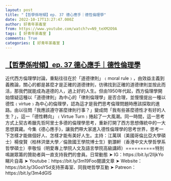 ```yaml
---
layout: post
title: "【哲學係咁傾】ep. 37 德心應手｜德性倫理學"
date: 2022-10-17T13:27:47.000Z
author: 好青年荼毒室
from: https://www.youtube.com/watch?v=N9_teXM2O9A
tags: [ 好青年荼毒室 ]
comments: True
categories: [ 好青年荼毒室 ]
---
```

<!--1666013267000-->
[【哲學係咁傾】ep. 37 德心應手｜德性倫理學](https://www.youtube.com/watch?v=N9_teXM2O9A)
------

<div>
近代西方倫理學討論，重點往往在於「道德律則」﹙moral rule﹚，由效益主義到義務論，關心的都是甚麼才是正確的道德律則，彷彿找到正確的道德律則並按此而活，那我們就能成為道德的人，過上好的人生。但由1950年代起，西方倫理學開始懷疑這種以「道德律則」為中心的「律則倫理學」是否合理，並慢慢提出一種以德性﹙virtue﹚為中心的倫理學，認為這才是我們思考倫理問題時應該探取的進路。由以往問「我應該遵守甚麼律則行事？」變成問「我有些甚麼德性才有好的人生？」，這一「德性轉向」﹙Virtue Turn﹚捲起了一大風潮。同一時間，這一思考方式上契古希臘先哲阿里士多德的倫理學思考，重新打開了西方思想傳統中的一大思想寶藏。今集《德心應手》，讓我們帶大家進入德性倫理學的思考世界，思考一下怎樣才能做個好人、怎樣才能有美好人生。主持：江萬琪（美國哥倫比亞大學碩士）楊俊賢（柏林洪堡大學／倫敦國王學院博士生）劉灝軒（香港中文大學哲學系哲學碩士）李敬恒（明愛專上學院人文及語言學院高級講師）==========特別鳴謝眾籌的贊助者與一直支持我們的會員。日常動態 ➤ IG：https://bit.ly/2IljkYo睇片自毒 ➤ Youtube：https://bit.ly/3m19Foo閱讀文章 ➤ Website：https://bit.ly/3GosY5d支持荼毒室、同我哋哲學互動 ➤ Patreon：https://bit.ly/3m4dGIS
</div>
